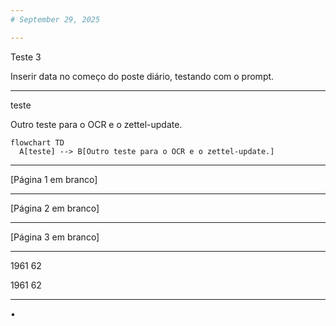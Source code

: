 ```yaml
---
# September 29, 2025

---
```


Teste 3

Inserir data no começo do poste diário, testando com o prompt.

---

teste

Outro teste para o OCR e o zettel-update.

```mermaid
flowchart TD
  A[teste] --> B[Outro teste para o OCR e o zettel-update.]
```

---

[Página 1 em branco]

---

[Página 2 em branco]

---

[Página 3 em branco]

---

1961 62

1961 62

---

•
